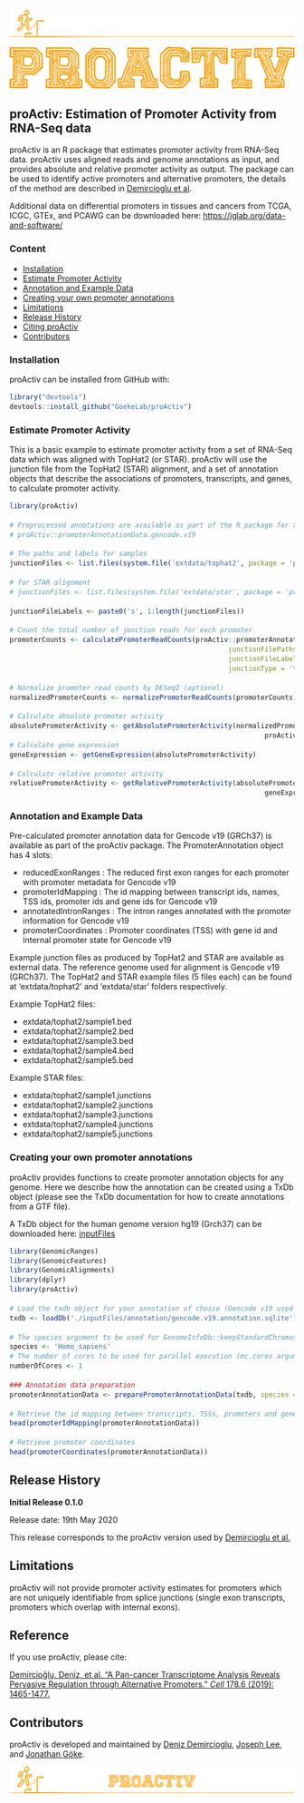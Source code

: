 
<!-- README.md is generated from README.Rmd. Please edit that file -->

![Stay proActiv\!](man/figures/proActiv_design.png)

![Stay proActiv\!](man/figures/proActiv_name.png)

## proActiv: Estimation of Promoter Activity from RNA-Seq data

<!-- badges: start -->

<!-- badges: end -->

proActiv is an R package that estimates promoter activity from RNA-Seq
data. proActiv uses aligned reads and genome annotations as input, and
provides absolute and relative promoter activity as output. The package
can be used to identify active promoters and alternative promoters, the
details of the method are described in [Demircioglu et al](#reference).

Additional data on differential promoters in tissues and cancers from
TCGA, ICGC, GTEx, and PCAWG can be downloaded here:
<https://jglab.org/data-and-software/>

### Content

  - [Installation](#installation)
  - [Estimate Promoter Activity](#estimate-promoter-activity)
  - [Annotation and Example Data](#annotation-and-example-data)
  - [Creating your own promoter
    annotations](#creating-your-own-promoter-annotations)
  - [Limitations](#limitations)
  - [Release History](#release-history)
  - [Citing proActiv](#reference)
  - [Contributors](#contributors)

### Installation

proActiv can be installed from GitHub with:

``` r
library("devtools")
devtools::install_github("GoekeLab/proActiv")
```

### Estimate Promoter Activity

This is a basic example to estimate promoter activity from a set of
RNA-Seq data which was aligned with TopHat2 (or STAR). proActiv will use
the junction file from the TopHat2 (STAR) alignment, and a set of
annotation objects that describe the associations of promoters,
transcripts, and genes, to calculate promoter activity.

``` r
library(proActiv)

# Preprocessed annotations are available as part of the R package for the human genome (hg19):
# proActiv::promoterAnnotationData.gencode.v19

# The paths and labels for samples
junctionFiles <- list.files(system.file('extdata/tophat2', package = 'proActiv'), full.names = TRUE)

# for STAR alignment
# junctionFiles <- list.files(system.file('extdata/star', package = 'proActiv'), full.names = TRUE)

junctionFileLabels <- paste0('s', 1:length(junctionFiles))

# Count the total number of junction reads for each promoter
promoterCounts <- calculatePromoterReadCounts(proActiv::promoterAnnotationData.gencode.v19,
                                                      junctionFilePaths = junctionFiles,
                                                      junctionFileLabels =  junctionFileLabels,
                                                      junctionType = 'tophat')  # use junctionType = 'star' for STAR aligned reads

# Normalize promoter read counts by DESeq2 (optional)
normalizedPromoterCounts <- normalizePromoterReadCounts(promoterCounts)

# Calculate absolute promoter activity
absolutePromoterActivity <- getAbsolutePromoterActivity(normalizedPromoterCounts,
                                                               proActiv::promoterAnnotationData.gencode.v19)
# Calculate gene expression
geneExpression <- getGeneExpression(absolutePromoterActivity)

# Calculate relative promoter activity
relativePromoterActivity <- getRelativePromoterActivity(absolutePromoterActivity,
                                                               geneExpression)
```

### Annotation and Example Data

Pre-calculated promoter annotation data for Gencode v19 (GRCh37) is
available as part of the proActiv package. The PromoterAnnotation object
has 4 slots:

  - reducedExonRanges : The reduced first exon ranges for each promoter
    with promoter metadata for Gencode v19
  - promoterIdMapping : The id mapping between transcript ids, names,
    TSS ids, promoter ids and gene ids for Gencode v19
  - annotatedIntronRanges : The intron ranges annotated with the
    promoter information for Gencode v19
  - promoterCoordinates : Promoter coordinates (TSS) with gene id and
    internal promoter state for Gencode v19

Example junction files as produced by TopHat2 and STAR are available as
external data. The reference genome used for alignment is Gencode v19
(GRCh37). The TopHat2 and STAR example files (5 files each) can be found
at ‘extdata/tophat2’ and ‘extdata/star’ folders respectively.

Example TopHat2 files:

  - extdata/tophat2/sample1.bed
  - extdata/tophat2/sample2.bed
  - extdata/tophat2/sample3.bed
  - extdata/tophat2/sample4.bed
  - extdata/tophat2/sample5.bed

Example STAR files:

  - extdata/tophat2/sample1.junctions
  - extdata/tophat2/sample2.junctions
  - extdata/tophat2/sample3.junctions
  - extdata/tophat2/sample4.junctions
  - extdata/tophat2/sample5.junctions

### Creating your own promoter annotations

proActiv provides functions to create promoter annotation objects for
any genome. Here we describe how the annotation can be created using a
TxDb object (please see the TxDb documentation for how to create
annotations from a GTF file).

A TxDb object for the human genome version hg19 (Grch37) can be
downloaded here:
[inputFiles](http://s3.ap-southeast-1.amazonaws.com/all-public-data.store.genome.sg/DemirciogluEtAl2019/annotations/gencode.v19.annotation.sqlite)

``` r
library(GenomicRanges)
library(GenomicFeatures)
library(GenomicAlignments)
library(dplyr)
library(proActiv)

# Load the txdb object for your annotation of choice (Gencode v19 used here)
txdb <- loadDb('./inputFiles/annotation/gencode.v19.annotation.sqlite')

# The species argument to be used for GenomeInfoDb::keepStandardChromosomes
species <- 'Homo_sapiens'
# The number of cores to be used for parallel execution (mc.cores argument for parallel::mclappy), optional
numberOfCores <- 1

### Annotation data preparation
promoterAnnotationData <- preparePromoterAnnotationData(txdb, species = species, numberOfCores = numberOfCores)

# Retrieve the id mapping between transcripts, TSSs, promoters and genes
head(promoterIdMapping(promoterAnnotationData))

# Retrieve promoter coordinates
head(promoterCoordinates(promoterAnnotationData))
```

## Release History

**Initial Release 0.1.0**

Release date: 19th May 2020

This release corresponds to the proActiv version used by [Demircioglu et
al.](#reference)

## Limitations

proActiv will not provide promoter activity estimates for promoters
which are not uniquely identifiable from splice junctions (single exon
transcripts, promoters which overlap with internal exons).

## Reference

If you use proActiv, please cite:

[Demircioğlu, Deniz, et al. “A Pan-cancer Transcriptome Analysis Reveals
Pervasive Regulation through Alternative Promoters.” *Cell* 178.6
(2019):
1465-1477.](https://www.cell.com/cell/fulltext/S0092-8674\(19\)30906-7)

## Contributors

proActiv is developed and maintained by [Deniz
Demircioglu](https://github.com/dnzdmrcgl), [Joseph
Lee](https://github.com/jleechung), and [Jonathan
Göke](https://github.com/jonathangoeke).

![Stay proActiv\!](man/figures/proActiv_logoName.png)
